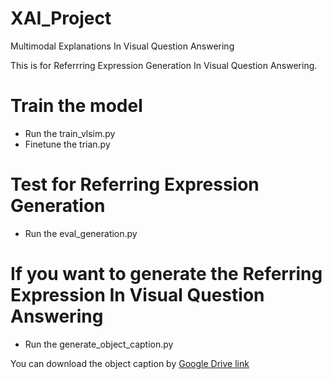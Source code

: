 # XAI_Project
Multimodal Explanations In Visual Question Answering

This is for Referrring Expression Generation In Visual Question Answering.

# Train the model
* Run the train_vlsim.py
* Finetune the trian.py

# Test for Referring Expression Generation
* Run the eval_generation.py

# If you want to generate the Referring Expression In Visual Question Answering
* Run the generate_object_caption.py

You can download the object caption by [Google Drive link](https://drive.google.com/open?id=1k4wMDXLYvJrKzvCAXnDY5R3vvsA2BjgY)
